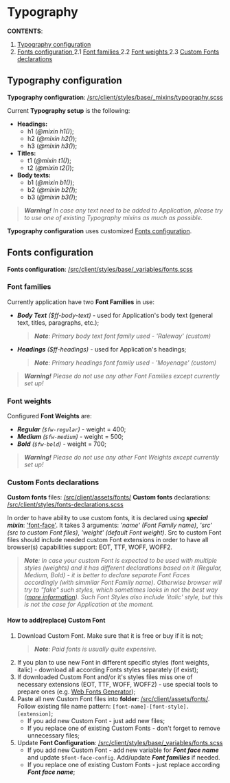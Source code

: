 # Typography

**CONTENTS**:
1. [ Typography configuration ](#typography-configuration)
2. [ Fonts configuration ](#fonts-configuration)
2.1 [ Font families ](#font-families)
2.2 [ Font weights ](#font-weights)
2.3 [ Custom Fonts declarations ](#custom-fonts-declarations)

## Typography configuration
**Typography configuration**: [/src/client/styles/base/_mixins/typography.scss](/src/client/styles/base/_mixins/typography.scss)

Current **Typography setup** is the following:
- **Headings:**
    - h1 (*@mixin h1()*);
    - h2 (*@mixin h2()*);
    - h3 (*@mixin h3()*);
- **Titles:**
    - t1 (*@mixin t1()*);
    - t2 (*@mixin t2()*);
- **Body texts:**
    - b1 (*@mixin b1()*);
    - b2 (*@mixin b2()*);
    - b3 (*@mixin b3()*);

> ***Warning!** In case any text need to be added to Application, please try to use one of existing Typography mixins as much as possible.*

**Typography configuration** uses customized [Fonts configuration](#fonts-configuration).

## Fonts configuration
**Fonts configuration**: [/src/client/styles/base/_variables/fonts.scss](/src/client/styles/base/_variables/fonts.scss)

### Font families
Currently application have two **Font Families** in use:
- ***Body Text** ($ff-body-text)* - used for Application's body text (general text, titles, paragraphs, etc.);
    > ***Note**: Primary body text font family used - 'Raleway' (custom)*
- ***Headings** ($ff-headings)* - used for Application's headings;
    > ***Note**: Primary headings font family used - 'Moyenage' (custom)*


> ***Warning!** Please do not use any other Font Families except currently set up!*

### Font weights
Configured **Font Weights** are:
- ***Regular** (`$fw-regular`)* - weight = 400;
- ***Medium** (`$fw-medium`)* - weight = 500;
- ***Bold** (`$fw-bold`)* - weight = 700;

> ***Warning!** Please do not use any other Font Weights except currently set up!*

### Custom Fonts declarations
**Custom fonts** files: [/src/client/assets/fonts/](/src/client/assets/fonts/)
**Custom fonts** declarations: [/src/client/styles/fonts-declarations.scss](/src/client/styles/fonts-declarations.scss)

In order to have ability to use custom fonts, it is declared using ***special mixin***: ['font-face'](/src/client/styles/base/_mixins/font-face.scss). It takes 3 arguments: *'name' (Font Family name)*, *'src' (src to custom Font files)*, *'weight' (default Font weight)*. Src to custom Font files should include needed custom Font extensions in order to have all browser(s) capabilities support: EOT, TTF, WOFF, WOFF2.

> ***Note**: In case your custom Font is expected to be used with multiple styles (weights) and it has different declarations based on it (Regular, Medium, Bold) - it is better to declare separate Font Faces accordingly (with simmilar Font Family name). Otherwise browser will try to "fake" such styles, which sometimes looks in not the best way ([more information](https://css-tricks.com/typography-for-developers/#aa-remember-fonts-come-in-a-variety-of-styles)). Such Font Styles also include 'italic' style, but this is not the case for Application at the moment.*

#### How to add(replace) Custom Font
1. Download Custom Font. Make sure that it is free or buy if it is not;
    > ***Note**: Paid fonts is usually quite expensive.*
2. If you plan to use new Font in different specific styles (font weights, italic) - download all according Fonts styles separately (if exist);
3. If downloaded Custom Font and/or it's styles files miss one of necessary extensions (EOT, TTF, WOFF, WOFF2) - use special tools to prepare ones (e.g. [Web Fonts Generator](https://transfonter.org/));
4. Paste all new Custom Font files into **folder**: [/src/client/assets/fonts/](/src/client/assets/fonts/). Follow existing file name pattern: `[font-name]-[font-style].[extension]`;
    - If you add new Custom Font - just add new files;
    - If you replace one of existing Custom Fonts - don't forget to remove unnecessary files;
5. Update **Font Configuration**: [/src/client/styles/base/_variables/fonts.scss](/src/client/styles/base/_variables/fonts.scss)
    - If you add new Custom Font - add new variable for ***Font face name*** and update `$font-face-config`. Add/update ***Font families*** if needed.
    - If you replace one of existing Custom Fonts - just replace according ***Font face name***;
